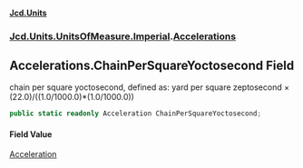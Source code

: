 #### [Jcd.Units](index.md 'index')
### [Jcd.Units.UnitsOfMeasure.Imperial](Jcd.Units.UnitsOfMeasure.Imperial.md 'Jcd.Units.UnitsOfMeasure.Imperial').[Accelerations](Accelerations.md 'Jcd.Units.UnitsOfMeasure.Imperial.Accelerations')

## Accelerations.ChainPerSquareYoctosecond Field

chain per square yoctosecond, defined as: yard per square zeptosecond × (22.0)/((1.0/1000.0)*(1.0/1000.0))

```csharp
public static readonly Acceleration ChainPerSquareYoctosecond;
```

#### Field Value
[Acceleration](Acceleration.md 'Jcd.Units.UnitTypes.Acceleration')